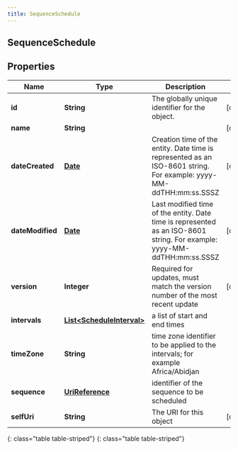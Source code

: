 ```yaml
---
title: SequenceSchedule
---
```

## SequenceSchedule


## Properties

| Name | Type | Description | Notes |
| ------------ | ------------- | ------------- | ------------- |
| **id** | **String** | The globally unique identifier for the object. |  [optional] |
| **name** | **String** |  |  [optional] |
| **dateCreated** | [**Date**](Date.html) | Creation time of the entity. Date time is represented as an ISO-8601 string. For example: yyyy-MM-ddTHH:mm:ss.SSSZ |  [optional] |
| **dateModified** | [**Date**](Date.html) | Last modified time of the entity. Date time is represented as an ISO-8601 string. For example: yyyy-MM-ddTHH:mm:ss.SSSZ |  [optional] |
| **version** | **Integer** | Required for updates, must match the version number of the most recent update |  [optional] |
| **intervals** | [**List&lt;ScheduleInterval&gt;**](ScheduleInterval.html) | a list of start and end times |  |
| **timeZone** | **String** | time zone identifier to be applied to the intervals; for example Africa/Abidjan |  |
| **sequence** | [**UriReference**](UriReference.html) | identifier of the sequence to be scheduled |  |
| **selfUri** | **String** | The URI for this object |  [optional] |
{: class="table table-striped"}
{: class="table table-striped"}


